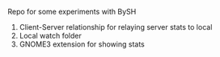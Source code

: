 Repo for some experiments with BySH

1. Client-Server relationship for relaying server stats to local
2. Local watch folder
3. GNOME3 extension for showing stats
